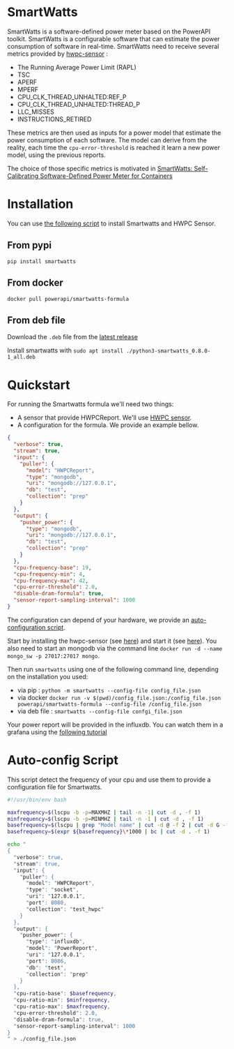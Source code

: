 # SmartWatts

SmartWatts is a software-defined power meter based on the PowerAPI toolkit.
SmartWatts is a configurable software that can estimate the power consumption of
software in real-time.
SmartWatts need to receive several metrics provided by
[hwpc-sensor](https://github.com/powerapi-ng/hwpc-sensor) :

- The Running Average Power Limit (RAPL)
- TSC
- APERF
- MPERF
- CPU_CLK_THREAD_UNHALTED:REF_P
- CPU_CLK_THREAD_UNHALTED:THREAD_P
- LLC_MISSES
- INSTRUCTIONS_RETIRED

These metrics are then used as inputs for a power model that estimate the power
consumption of each software.
The model can derive from the reality, each time the `cpu-error-threshold` is
reached it learn a new power model, using the previous reports.

The choice of those specific metrics is motivated in [SmartWatts: Self-Calibrating
Software-Defined Power Meter for Containers](https://hal.inria.fr/hal-02470128)

# Installation

You can use [the following script](./script/smartwatts_install.sh) to install Smartwatts and HWPC Sensor.

## From pypi

`pip install smartwatts`

## From docker

`docker pull powerapi/smartwatts-formula`

## From deb file

Download the `.deb` file from the [latest
release](https://github.com/powerapi-ng/smartwatts-formula/releases)

Install smartwatts with `sudo apt install ./python3-smartwatts_0.8.0-1_all.deb`

# Quickstart

For running the Smartwatts formula we'll need two things:

- A sensor that provide HWPCReport. We'll use [HWPC sensor](./hwpc-sensor.md).
- A configuration for the formula. We provide an example bellow.

```json
{
  "verbose": true,
  "stream": true,
  "input": {
    "puller": {
      "model": "HWPCReport",
      "type": "mongodb",
      "uri": "mongodb://127.0.0.1",
      "db": "test",
      "collection": "prep"
    }
  },
  "output": {
    "pusher_power": {
      "type": "mongodb",
      "uri": "mongodb://127.0.0.1",
      "db": "test",
      "collection": "prep"
    }
  },
  "cpu-frequency-base": 19,
  "cpu-frequency-min": 4,
  "cpu-frequency-max": 42,
  "cpu-error-threshold": 2.0,
  "disable-dram-formula": true,
  "sensor-report-sampling-interval": 1000
}
```

The configuration can depend of your hardware, we provide an [auto-configuration
script](./smartwatts_auto_config.md).

Start by installing the hwpc-sensor (see
[here](./hwpc-sensor.md#installation)) and start it (see
[here](./hwpc-sensor.md#quickstart)).
You also need to start an mongodb via the command line `docker run -d --name mongo_sw -p 27017:27017 mongo`.

Then run `smartwatts` using one of the following command line, depending on
the installation you used:

- via pip : `python -m smartwatts --config-file config_file.json`
- via docker `docker run -v $(pwd)/config_file.json:/config_file.json powerapi/smartwatts-formula --config-file /config_file.json `
- via deb file : `smartwatts --config-file confgi_file.json`

Your power report will be provided in the influxdb. You can watch them in a
grafana using the [following tutorial](./grafana.md)

# Auto-config Script

This script detect the frequency of your cpu and use them to provide a
configuration file for Smartwatts.

```sh
#!/usr/bin/env bash

maxfrequency=$(lscpu -b -p=MAXMHZ | tail -n -1| cut -d , -f 1)
minfrequency=$(lscpu -b -p=MINMHZ | tail -n -1 | cut -d , -f 1)
basefrequency=$(lscpu | grep "Model name" | cut -d @ -f 2 | cut -d G -f 1)
basefrequency=$(expr ${basefrequency}\*1000 | bc | cut -d . -f 1)

echo "
{
  "verbose": true,
  "stream": true,
  "input": {
    "puller": {
      "model": "HWPCReport",
      "type": "socket",
      "uri": "127.0.0.1",
      "port": 8080,
      "collection": "test_hwpc"
    }
  },
  "output": {
    "pusher_power": {
      "type": "influxdb",
      "model": "PowerReport",
      "uri": "127.0.0.1",
      "port": 8086,
      "db": "test",
      "collection": "prep"
    }
  },
  "cpu-ratio-base": $basefrequency,
  "cpu-ratio-min": $minfrequency,
  "cpu-ratio-max": $maxfrequency,
  "cpu-error-threshold": 2.0,
  "disable-dram-formula": true,
  "sensor-report-sampling-interval": 1000
}
" > ./config_file.json

```

